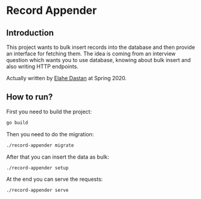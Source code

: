# Record Appender

## Introduction

This project wants to bulk insert records into the database and then provide an interface for fetching them.
The idea is coming from an interview question which wants you to use database, knowing about bulk insert and
also writing HTTP endpoints.

Actually written by [Elahe Dastan](https://github.com/elahe-dastan/) at Spring 2020.

## How to run?

First you need to build the project:

```bash
go build
```

Then you need to do the migration:

```bash
./record-appender migrate
```

After that you can insert the data as bulk:

```bash
./record-appender setup
```

At the end you can serve the requests:

```bash
./record-appender serve
```
